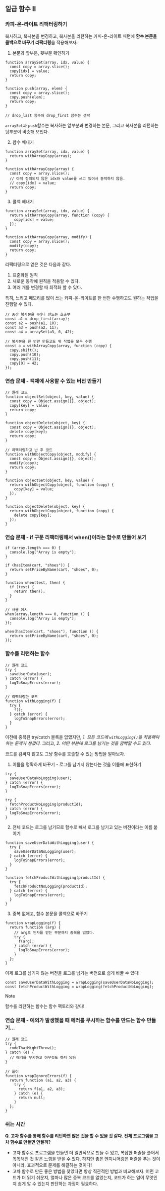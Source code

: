 ## 일급 함수 II

### 카피-온-라이트 리팩터링하기

복사하고, 복사본을 변경하고, 복사본을 리턴하는 카피-온-라이트 패턴에 **함수 본문을 콜백으로 바꾸기 리팩터링**을 적용해보자.

1. 본문과 앞부분, 뒷부분 확인하기

```tsx
function arraySet(array, idx, value) {
  const copy = array.slice();
  copy[idx] = value;
  return copy;
}

function push(array, elem) {
  const copy = array.slice();
  copy.push(elem);
  return copy;
}

// drop_last 함수와 drop_first 함수는 생략
```

`arraySet`과 `push`함수는 복사하는 앞부분과 변경하는 본문, 그리고 복사본을 리턴하는 뒷부분이 비슷해 보인다.

2. 함수 빼내기

```tsx
function arraySet(array, idx, value) {
  return withArrayCopy(array);
}

function withArrayCopy(array) {
  const copy = array.slice();
  // 아직 정의되지 않은 idx와 value를 쓰고 있어서 동작하지 않음.
  // copy[idx] = value;
  return copy;
}
```

3. 콜백 빼내기

```tsx
function arraySet(array, idx, value) {
  return withArrayCopy(array, function (copy) {
    copy[idx] = value;
  });
}

function withArrayCopy(array, modify) {
  const copy = array.slice();
  modify(copy);
  return copy;
}
```

리팩터링으로 얻은 것은 다음과 같다.

1. 표준화된 원칙
2. 새로운 동작에 원칙을 적용할 수 있다.
3. 여러 개를 변경할 때 최적화 할 수 있다.

특히, 느리고 메모리를 많이 쓰는 카피-온-리이트를 한 번만 수행하고도 원하는 작업을 진행할 수 있다.

```tsx
// 중간 복사본을 4개나 만드는 호출부
const a1 = drop_first(array);
const a2 = push(a1, 10);
const a3 = push(a2, 11);
const a4 = arraySet(a3, 0, 42);

// 복사본을 한 번만 만들고도 위 작업을 모두 수행
const a = withArrayCopy(array, function (copy) {
  copy.shift();
  copy.push(10);
  copy.push(11);
  copy[0] = 42;
});
```

### 연습 문제 - 객체에 사용할 수 있는 버전 만들기

```tsx
// 원래 코드
function objectSet(object, key, value) {
  const copy = Object.assign({}, object);
  copy[key] = value;
  return copy;
}

function objectDelete(object, key) {
  const copy = Object.assign({}, object);
  delete copy[key];
  return copy;
}
```

```tsx
// 리팩터링하고 난 후 코드
function withObjectCopy(object, modify) {
  const copy = Object.assign({}, object);
  modify(copy);
  return copy;
}

function objectSet(object, key, value) {
  return withObjectCopy(object, function (copy) {
    copy[key] = value;
  });
}

function objectDelete(object, key) {
  return withObjectCopy(object, function (copy) {
    delete copy[key];
  });
}
```

### 연습 문제 - if 구문 리팩터링해서 when()이라는 함수로 만들어 보기

```tsx
if (array.length === 0) {
  console.log("Array is empty");
}

if (hasItem(cart, "shoes")) {
  return setPriceByName(cart, "shoes", 0);
}
```

```tsx
function when(test, then) {
  if (test) {
    return then();
  }
}

// 사용 예시
when(array.length === 0, function () {
  console.log("Array is empty");
});

when(hasItem(cart, "shoes"), function () {
  return setPriceByName(cart, "shoes", 0);
});
```

### 함수를 리턴하는 함수

```tsx
// 원래 코드
try {
  saveUserData(user);
} catch (error) {
  logToSnapErrors(error);
}

// 리팩터링한 코드
function withLogging(f) {
  try {
    f();
  } catch (error) {
    logToSnapErrors(error);
  }
}
```

이전에 중복된 try/catch 블록을 없앴지만, _1. 모든 코드에 `withLogging()`을 적용해야 하는 문제가 생겼다._ 그리고, _2. 어떤 부분에 로그를 남기는 것을 깜빡할 수도 있다._

코드를 감싸지 않고도 그냥 함수를 호출할 수 있는 방법을 알아보자.

1. 이름을 명확하게 바꾸기 - 로그를 남기지 않는다는 것을 이름에 표현하기

```tsx
try {
  saveUserDataNoLogging(user);
} catch (error) {
  logToSnapErrors(error);
}

try {
  fetchProductNoLogging(productId);
} catch (error) {
  logToSnapErrors(error);
}
```

2. 전체 코드는 로그를 남기므로 함수로 빼서 로그를 남기고 있는 버전이라는 이름 붙이기

```tsx
function saveUserDataWithLogging(user) {
  try {
    saveUserDataNoLogging(user);
  } catch (error) {
    logToSnapErrors(error);
  }
}

function fetchProductWithLogging(productId) {
  try {
    fetchProductNoLogging(productId);
  } catch (error) {
    logToSnapErrors(error);
  }
}
```

3. 중복 없애고, 함수 본문을 콜백으로 바꾸기

```tsx
function wrapLogging(f) {
  return function (arg) {
    // arg로 인자를 받는 부분까지 중복을 없앴다.
    try {
      f(arg);
    } catch (error) {
      logToSnapErrors(error);
    }
  };
}
```

이제 로그를 남기지 않는 버전을 로그를 남기는 버전으로 쉽게 바꿀 수 있다!

```tsx
const saveUserDataWithLogging = wrapLogging(saveUserDataNoLogging);
const fetchProductWithLogging = wrapLogging(fetchProductNoLogging);
```

> [!NOTE]
> 함수를 리턴하는 함수는 함수 팩토리와 같다!

### 연습 문제 - 예외가 발생했을 때 에러를 무시하는 함수를 만드는 함수 만들기...

```tsx
// 원래 코드
try {
  codeThatMightThrow();
} catch (e) {
  // 에러를 무시하고 아무것도 하지 않음
}

// 풀이
function wrapIgnoreErrors(f) {
  return function (a1, a2, a3) {
    try {
      return f(a1, a2, a3);
    } catch (e) {
      return null;
    }
  };
}
```

### 쉬는 시간

**Q. 고차 함수를 통해 함수를 리턴하면 많은 것을 할 수 있을 것 같다. 전체 프로그램을 고차 함수로 만들면 안될까?**

- 고차 함수로 프로그램을 만들면 더 일반적으로 만들 수 있고, 복잡한 퍼즐을 풀어서 똑똑해진 것 같은 느낌을 받을 수 있다. 하지만 좋은 엔지니어링은 퍼즐을 푸는 것이 아니라, 효과적으로 문제를 해결하는 것이다!
- 고차 함수로 만든 좋은 방법을 찾았다면 항상 직관적인 방법과 비교해보자. 어떤 코드가 더 읽기 쉬운지, 얼마나 많은 중복 코드를 없앴는지, 코드가 하는 일이 무엇인지 쉽게 알 수 있는지 판단하는 과정이 필요하다.
